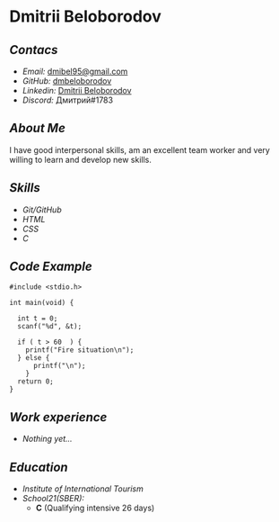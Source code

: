 # **Dmitrii Beloborodov**

## *Contacs*
- _Email:_ dmibel95@gmail.com
- _GitHub:_ [dmbeloborodov](https://github.com/dmbeloborodov)
- _Linkedin:_ [Dmitrii Beloborodov](https://www.linkedin.com/in/dmitrii-beloborodov-478042249)
- _Discord:_ Дмитрий#1783

## *About Me*
 I have good interpersonal skills, am an excellent team worker and very willing to learn and develop new skills.

## *Skills*
- _Git/GitHub_
- _HTML_
- _CSS_
- _C_

## *Code Example*
```
#include <stdio.h>

int main(void) { 

  int t = 0; 
  scanf("%d", &t);

  if ( t > 60  ) {
    printf("Fire situation\n");
  } else {
      printf("\n");
    }
  return 0;
}
```

## *Work experience*
- _Nothing yet..._

## *Education*
- _Institute of International Tourism_
- _School21(SBER):_
  + **C** (Qualifying intensive 26 days)